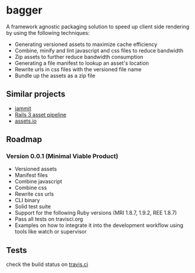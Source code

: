 # bagger

A framework agnostic packaging solution to speed up client side
rendering by using the following techniques:

* Generating versioned assets to maximize cache efficiency
* Combine, minify and lint javascript and css files to reduce bandwidth
* Zip assets to further reduce bandwidth consumption
* Generating a file manifest to lookup an asset's location
* Rewrite urls in css files with the versioned file name
* Bundle up the assets as a zip file

## Similar projects

* [jammit](https://github.com/documentcloud/jammit)
* [Rails 3 asset pipeline](http://blog.nodeta.com/2011/06/14/rails-3-1-asset-pipeline-in-the-real-world/)
* [assets.io](http://www.assets.io/)

## Roadmap

### Version 0.0.1 (Minimal Viable Product)

* Versioned assets
* Manifest files
* Combine javascript
* Combine css
* Rewrite css urls
* CLI binary
* Solid test suite
* Support for the following Ruby versions (MRI 1.8.7, 1.9.2, REE 1.8.7)
* Pass all tests on travisci.org
* Examples on how to integrate it into the development workflow using
  tools like watch or supervisor

## Tests

check the build status on [travis.ci](http://travis-ci.org/wooga/bagger)
